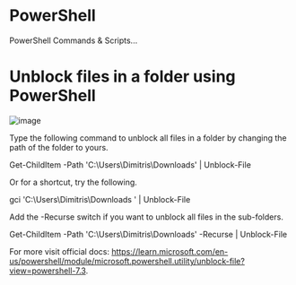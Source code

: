 # PowerShell
PowerShell Commands & Scripts...
# Unblock files in a folder using PowerShell
![image](https://github.com/VSKUMBHANI/PowerShell/assets/102287173/b3c54425-15b6-4fdc-b3c5-bff734aa2119)

Type the following command to unblock all files in a folder by changing the path of the folder to yours.

Get-ChildItem -Path 'C:\Users\Dimitris\Downloads\' | Unblock-File

Or for a shortcut, try the following.

gci 'C:\Users\Dimitris\Downloads \' | Unblock-File

Add the -Recurse switch if you want to unblock all files in the sub-folders.

Get-ChildItem -Path 'C:\Users\Dimitris\Downloads\' -Recurse | Unblock-File

For more visit official docs: https://learn.microsoft.com/en-us/powershell/module/microsoft.powershell.utility/unblock-file?view=powershell-7.3.
